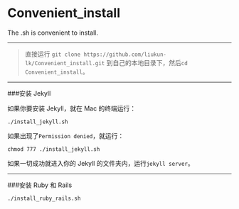 # Convenient_install

The .sh is convenient to install.

---

>直接运行 `git clone https://github.com/liukun-lk/Convenient_install.git` 到自己的本地目录下，然后`cd Convenient_install`。

---

###安装 Jekyll

如果你要安装 Jekyll，就在 Mac 的终端运行：

```
./install_jekyll.sh
```

如果出现了`Permission denied`，就运行：

```
chmod 777 ./install_jekyll.sh
```

如果一切成功就进入你的 Jekyll 的文件夹内，运行`jekyll server`。

---

###安装 Ruby 和 Rails

```
./install_ruby_rails.sh
```



